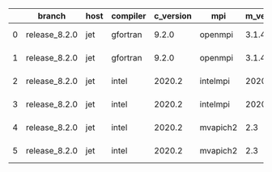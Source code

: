 |    | branch        | host   | compiler   | c_version   | mpi      | m_version   | o_g   | os    | build   | u_pass   | u_fail   | s_pass   | s_fail   | e_pass   | e_fail   |   nuopc_pass |   nuopc_fail | netcdf_c   | netcdf_f   | artifacts_hash                                                                                                 | modified                   |
|----|---------------|--------|------------|-------------|----------|-------------|-------|-------|---------|----------|----------|----------|----------|----------|----------|--------------|--------------|------------|------------|----------------------------------------------------------------------------------------------------------------|----------------------------|
|  0 | release_8.2.0 | jet    | gfortran   | 9.2.0       | openmpi  | 3.1.4       | O     | Linux | Pass    | 8926     | 0        | 49       | 0        | 80       | 0        |           50 |            0 | 4.7.2      | 4.5.2      | [artifacts](https://github.com/esmf-org/esmf-test-artifacts-new/tree/377a4904571fd995d9efd6bef04d9b668ced8f1c) | 2022-03-02 23:54:57.777098 |
|  1 | release_8.2.0 | jet    | gfortran   | 9.2.0       | openmpi  | 3.1.4       | g     | Linux | Pass    | 8926     | 0        | 49       | 0        | 80       | 0        |           50 |            0 | 4.7.2      | 4.5.2      | [artifacts](https://github.com/esmf-org/esmf-test-artifacts-new/tree/bfc920cc0db44f576501112bf120089074443db4) | 2022-03-02 23:54:57.777098 |
|  2 | release_8.2.0 | jet    | intel      | 2020.2      | intelmpi | 2020.2      | O     | Linux | Pass    | fail     | fail     | fail     | fail     | fail     | fail     |            0 |            0 | 4.7.0      | 4.4.5      | [artifacts](https://github.com/esmf-org/esmf-test-artifacts-new/tree/6aa42627743ab6fd8834193e68a93d940300ae97) | 2022-03-02 23:54:57.777098 |
|  3 | release_8.2.0 | jet    | intel      | 2020.2      | intelmpi | 2020.2      | g     | Linux | Pass    | fail     | fail     | fail     | fail     | fail     | fail     |            0 |            0 | 4.7.0      | 4.4.5      | [artifacts](https://github.com/esmf-org/esmf-test-artifacts-new/tree/2c3df9f5566bfbcb095d6b6954eb414c6739ae04) | 2022-03-02 23:54:57.777098 |
|  4 | release_8.2.0 | jet    | intel      | 2020.2      | mvapich2 | 2.3         | O     | Linux | Pass    | 8926     | 0        | 49       | 0        | 80       | 0        |           44 |            6 | 4.7.0      | 4.4.5      | [artifacts](https://github.com/esmf-org/esmf-test-artifacts-new/tree/d88f8d458737dd123b06d1cdc98fa24606989fab) | 2022-03-02 23:54:57.777098 |
|  5 | release_8.2.0 | jet    | intel      | 2020.2      | mvapich2 | 2.3         | g     | Linux | Pass    | 8926     | 0        | 49       | 0        | 80       | 0        |           44 |            6 | 4.7.0      | 4.4.5      | [artifacts](https://github.com/esmf-org/esmf-test-artifacts-new/tree/80e0fb634e8df4f3b0ea9fe1a429d98a9fcbf12a) | 2022-03-02 23:54:57.777098 |